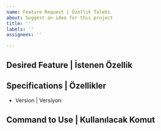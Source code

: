 ```yaml
---
name: Feature Request | Özellik Talebi
about: Suggest an idea for this project
title: ''
labels: ''
assignees: ''

---
```


## Desired Feature | İstenen Özellik


## Specifications | Özellikler

  - Version | Versiyon:
	
## Command to Use | Kullanılacak Komut
